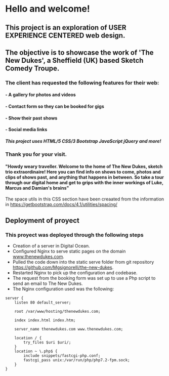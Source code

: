# Hello and welcome!
## This project is an exploration of USER EXPERIENCE CENTERED web design. 
## The objective is to showcase the work of 'The New Dukes', a Sheffield (UK) based Sketch Comedy Troupe.

### The client has requested the following features for their web:

#### - A gallery for photos and videos
#### - Contact form so they can be booked for gigs
#### - Show their past shows
#### - Social media links

##### This project uses HTML/5 CSS/3 Bootstrap JavaScript jQuery and more!
### Thank you for your visit.

#### "Howdy weary traveller. Welcome to the home of The New Dukes, sketch trio extraordinaire! Here you can find info on shows to come, photos and clips of shows past, and anything that happens in between. So take a tour through our digital home and get to grips with the inner workings of Luke, Marcus and Damian's brains"


The space utils in this CSS section have been creaated from the information in https://getbootstrap.com/docs/4.1/utilities/spacing/

## Deployment of proyect
### This proyect was deployed through the following steps

- Creation of a server in Digital Ocean.
- Configured Nginx to serve static pages on the domain www.thenewdukes.com.
- Pulled the code down into the static serve folder from git repository https://github.com/Mgsignorelli/the-new-dukes.
- Restarted Nginx to pick up the configuration and codebase.
- The request from the booking form was set up to use a Php script to send an email to The New Dukes.
- The Nginx configuration used was the following:

```
server {
    listen 80 default_server;

    root /var/www/hosting/thenewdukes.com;

    index index.html index.htm;

    server_name thenewdukes.com www.thenewdukes.com;

    location / {
        try_files $uri $uri/;
    }
    location ~ \.php$ {
        include snippets/fastcgi-php.conf;
        fastcgi_pass unix:/var/run/php/php7.2-fpm.sock;
    }
}
```
